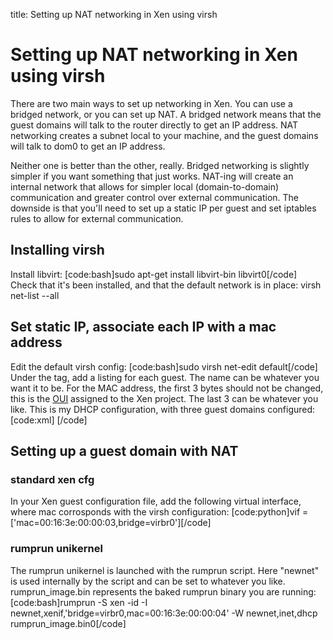 title: Setting up NAT networking in Xen using virsh

# Setting up NAT networking in Xen using virsh

There are two main ways to set up networking in Xen. You can use a bridged network, or you can set up NAT. A bridged network means that the guest domains will talk to the router directly to get an IP address. NAT networking creates a subnet local to your machine, and the guest domains will talk to dom0 to get an IP address.

Neither one is better than the other, really. Bridged networking is slightly simpler if you want something that just works. NAT-ing will create an internal network that allows for simpler local (domain-to-domain) communication and greater control over external communication. The downside is that you'll need to set up a static IP per guest and set iptables rules to allow for external communication.

## Installing virsh
Install libvirt:
	[code:bash]sudo apt-get install libvirt-bin libvirt0[/code]
Check that it's been installed, and that the default network is in place:
	virsh net-list --all

## Set static IP, associate each IP with a mac address
Edit the default virsh config:
	[code:bash]sudo virsh net-edit default[/code]
Under the <dhcp> tag, add a listing for each guest. The name can be whatever you want it to be.
For the MAC address, the first 3 bytes should not be changed, this is the [OUI](https://en.wikipedia.org/wiki/Organizationally_unique_identifier) assigned to the Xen project. The last 3 can be whatever you like.
This is my DHCP configuration, with three guest domains configured:
[code:xml]
<dhcp>
	<range start='192.168.122.128' end='192.168.122.254'/>
	<host mac='00:16:3e:00:00:02' name='osv' ip='192.168.122.2'/>
	<host mac='00:16:3e:00:00:03' name='ubuntu' ip='192.168.122.3'/>
	<host mac='00:16:3e:00:00:04' name='rumprun' ip='192.168.122.4'/>
</dhcp>
[/code]

## Setting up a guest domain with NAT
### standard xen cfg
In your Xen guest configuration file, add the following virtual interface, where mac corrosponds with the virsh configuration:
	[code:python]vif = ['mac=00:16:3e:00:00:03,bridge=virbr0'][/code]
### rumprun unikernel
The rumprun unikernel is launched with the rumprun script. Here "newnet" is used internally by the script and can be set to whatever you like. rumprun_image.bin represents the baked rumprun binary you are running:
	[code:bash]rumprun -S xen -id -I newnet,xenif,'bridge=virbr0,mac=00:16:3e:00:00:04' -W newnet,inet,dhcp rumprun_image.bin0[/code]
